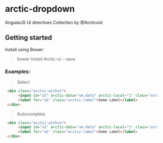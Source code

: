 # arctic-dropdown
AngularJS UI directives Collection by @Arcticoid

## Getting started
Install using Bower:

> bower install Arctic-ui --save

### Examples:

> Select 

```html
 <div class="arctic-within">
      <input id="a1" arctic-data="vm.data" arctic-local="1" class="arctic-autocomplete" arctic-model="project" arctic-autocomplete arctic-url="project.getList" arctic-mask="" arctic-mask-secondary="address" ng-model="project.arctic" arctic-placeholder="Start typing ..." placeholder="" type="text" required>
      <label for="a1" class="arctic-label">Some Label</label>
 </div>
```

> Autocomplete

```html
 <div class="arctic-within">
      <input id="a1" arctic-data="vm.data" arctic-local="1" class="arctic-autocomplete" arctic-model="project" arctic-autocomplete arctic-url="project.getList" arctic-mask="" arctic-mask-secondary="address" ng-model="project.arctic" arctic-placeholder="Start typing ..." placeholder="" type="text" required>
      <label for="a1" class="arctic-label">Some Label</label>
 </div>
```

